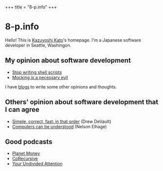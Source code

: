+++
title = "8-p.info"
+++

# 8-p.info

Hello! This is [Kazuyoshi Kato](/me/)'s homepage. I'm a Japanese software developer in Seattle, Washingon.

## My opinion about software development

- [Stop writing shell scripts](https://blog.8-p.info/en/2021/01/11/shell-scripts/)
- [Mocking is a necessary evil](https://blog.8-p.info/en/2020/10/22/mocking/)

I have [blogs](https://blog.8-p.info/) to write some other opinions and thoughts.

## Others' opinion about software development that I can agree

* [Simple, correct, fast: in that order](https://drewdevault.com/2018/07/09/Simple-correct-fast.html) (Drew DeVault)
* [Computers can be understood](https://blog.nelhage.com/post/computers-can-be-understood/) (Nelson Elhage)

## Good podcasts

* [Planet Money](https://www.npr.org/podcasts/510289/planet-money/)
* [CoRecursive](https://corecursive.com/)
* [Your Undivided Attention](https://www.humanetech.com/podcast)
